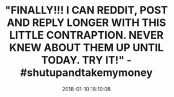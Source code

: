 ---
title: >-
  "FINALLY!!! I CAN REDDIT, POST AND REPLY LONGER WITH THIS LITTLE CONTRAPTION.
  NEVER KNEW ABOUT THEM UP UNTIL TODAY. TRY IT!" - #shutupandtakemymoney
name: >-
  Posture Corrector for Men and Women - Adjustable Figure 8 Clavicle Brace for
  Upper Back Support Plus Shoulder and Neck Muscle Pain Relief from Hunching and
  Slouching with Breathable Soft Straps (BLUE)
date: '2018-01-10 18:10:08'
buy_now: >-
  https://www.amazon.com/Posture-Corrector-Men-Women-Adjustable/dp/B0788BVYLQ?psc=1&SubscriptionId=AKIAIA5RBQIWQVTCUEUQ&tag=coldcutdeals-20&linkCode=xm2&camp=2025&creative=165953&creativeASIN=B0788BVYLQ
description_markdown: >+
  Posture Corrector for Men and Women - Adjustable Figure 8 Clavicle Brace for
  Upper Back Support Plus Shoulder and Neck Muscle Pain Relief from Hunching and
  Slouching with Breathable Soft Straps (BLUE)

    - ✔️ RELIEVE SHOULDER and NECK PAIN - Eliminate back pain and round shoulder discomfort. Our universal sized resistance band is designed ergonomically to pull and train your shoulder, stop slouching and prevent hunching. Get immediate relief!

    - ✔️ MUSCLE STRENGTH RETENTION - Use our shoulder alignment posture brace for your 2 hour maximum daily correction while working, gaming, relaxing or even while jogging! Quickly build strong clavicles and upper back strength to boost your focus, attitude and confidence. The built-in widened strong Velcro straps will hold your back for long lasting muscle physiotherapy effect. Fix your problem now.

    - ✔️ COMFORTABLE POSTURE CORRECTION - Our Figure 8 posture brace is made with full length premium soft neoprene padded harness to align and set your back to its natural upright position. Never worry of underarm chafing or irritation again. Mitigate your muscle fatigue.

    - ✔️ EASY TO USE- Our Lightweight and discreet Posture support fits Men and Women, Office Desk Professionals, Manual Labor Employees, Social Media Enthusiasts, Teenagers and Gamers. No help needed to fit. Simply adjust the dual medical straps and wear as you would a backpack. The brace is made durable to withstand wear and tear.

    - ✔️ 100% SATISFACTION GUARANTEE - Get a FREE Black Carry Bag! We highly value your customer buying experience. Buy it for yourself or as a gift. Experience compelling results fast! Your satisfaction motivate and drives us because we care.

tweet_id_str: '951154201572380672'
price: $39.99
you_save: ''
asin: B0788BVYLQ
image: 'https://images-na.ssl-images-amazon.com/images/I/41HDpZ-wW4L.jpg'

---